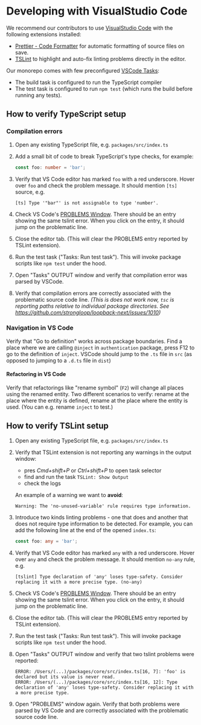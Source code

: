 # Developing with VisualStudio Code

We recommend our contributors to use
[VisualStudio Code](https://code.visualstudio.com/) with the following
extensions installed:

- [Prettier - Code Formatter](https://marketplace.visualstudio.com/items?itemName=esbenp.prettier-vscode)
  for automatic formatting of source files on save.
- [TSLint](https://marketplace.visualstudio.com/items?itemName=eg2.tslint) to
  highlight and auto-fix linting problems directly in the editor.

Our monorepo comes with few preconfigured
[VSCode Tasks](https://code.visualstudio.com/docs/editor/tasks):

- The build task is configured to run the TypeScript compiler
- The test task is configured to run `npm test` (which runs the build before
  running any tests).

## How to verify TypeScript setup

### Compilation errors

1. Open any existing TypeScript file, e.g. `packages/src/index.ts`

2. Add a small bit of code to break TypeScript's type checks, for example:

   ```ts
   const foo: number = 'bar';
   ```

3. Verify that VS Code editor has marked `foo` with a red underscore. Hover
   over `foo` and check the problem message. It should mention `[ts]` source,
   e.g.

   ```text
   [ts] Type '"bar"' is not assignable to type 'number'.
   ```

4. Check VS Code's
   [PROBLEMS Window](https://code.visualstudio.com/docs/getstarted/tips-and-tricks#_errors-and-warnings).
   There should be an entry showing the same tslint error. When you click on
   the entry, it should jump on the problematic line.

5. Close the editor tab. (This will clear the PROBLEMS entry reported by TSLint
   extension).

6. Run the test task ("Tasks: Run test task"). This will invoke package scripts
   like `npm test` under the hood.

7. Open "Tasks" OUTPUT window and verify that compilation error was parsed by
   VSCode.

8. Verify that compilation errors are correctly associated with the problematic
   source code line. _(This is does not work now, `tsc` is reporting paths
   relative to individual package directories. See
   <https://github.com/strongloop/loopback-next/issues/1010>)_

### Navigation in VS Code

Verify that "Go to definition" works across package boundaries. Find a place
where we are calling `@inject` in `authentication` package, press F12 to go to
the definition of `inject`. VSCode should jump to the `.ts` file in `src` (as
opposed to jumping to a `.d.ts` file in `dist`)

#### Refactoring in VS Code

Verify that refactorings like "rename symbol" (`F2`) will change all places
using the renamed entity. Two different scenarios to verify: rename at the place
where the entity is defined, rename at the place where the entity is used. (You
can e.g. rename `inject` to test.)

## How to verify TSLint setup

1. Open any existing TypeScript file, e.g. `packages/src/index.ts`

2. Verify that TSLint extension is not reporting any warnings in the output
   window:

   - pres _Cmd+shift+P_ or _Ctrl+shift+P_ to open task selector
   - find and run the task `TSLint: Show Output`
   - check the logs

   An example of a warning we want to **avoid**:

   ```text
   Warning: The 'no-unused-variable' rule requires type information.
   ```

3. Introduce two kinds linting problems - one that does and another that does
   not require type information to be detected. For example, you can add the
   following line at the end of the opened `index.ts`:

   ```ts
   const foo: any = 'bar';
   ```

4. Verify that VS Code editor has marked `any` with a red underscore. Hover
   over `any` and check the problem message. It should mention `no-any` rule,
   e.g.

   ```text
   [tslint] Type declaration of 'any' loses type-safety. Consider replacing it with a more precise type. (no-any)
   ```

5. Check VS Code's
   [PROBLEMS Window](https://code.visualstudio.com/docs/getstarted/tips-and-tricks#_errors-and-warnings).
   There should be an entry showing the same tslint error. When you click on
   the entry, it should jump on the problematic line.

6. Close the editor tab. (This will clear the PROBLEMS entry reported by TSLint
   extension).

7. Run the test task ("Tasks: Run test task"). This will invoke package scripts
   like `npm test` under the hood.

8. Open "Tasks" OUTPUT window and verify that two tslint problems were
   reported:

   ```text
   ERROR: /Users/(...)/packages/core/src/index.ts[16, 7]: 'foo' is declared but its value is never read.
   ERROR: /Users/(...)/packages/core/src/index.ts[16, 12]: Type declaration of 'any' loses type-safety. Consider replacing it with a more precise type.
   ```

9. Open "PROBLEMS" window again. Verify that both problems were parsed by VS
   Code and are correctly associated with the problematic source code line.
